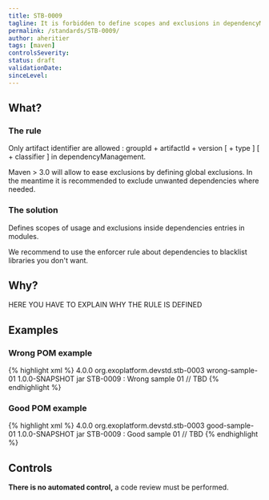 ```yaml
---
title: STB-0009
tagline: It is forbidden to define scopes and exclusions in dependencyManagement
permalink: /standards/STB-0009/
author: aheritier
tags: [maven]
controlsSeverity:
status: draft
validationDate:
sinceLevel:
---
```


<a name="what"></a>
## What?

### <i class="fa fa-info-circle"></i> The rule

Only artifact identifier are allowed : groupId + artifactId + version \[ + type \] \[ + classifier \] in dependencyManagement.

Maven > 3.0 will allow to ease exclusions by defining global exclusions. In the meantime it is recommended to exclude unwanted
dependencies where needed.

### <i class="fa fa-lightbulb-o"></i> The solution

Defines scopes of usage and exclusions inside dependencies entries in modules.

We recommend to use the enforcer rule about dependencies to blacklist libraries you don't want.

<a name="why"></a>
## Why?

HERE YOU HAVE TO EXPLAIN WHY THE RULE IS DEFINED

<a name="examples"></a>
## Examples



<div class="panel panel-danger">
  <div class="panel-heading">
    <h3 class="panel-title"><i class="fa fa-thumbs-down pull-right"></i> Wrong POM example</h3>
  </div>
  <div class="panel-body">

{% highlight xml %}
<project xmlns="http://maven.apache.org/POM/4.0.0"
	 xsi:schemaLocation="http://maven.apache.org/POM/4.0.0
http://maven.apache.org/maven-v4_0_0.xsd"
	 xmlns:xsi="http://www.w3.org/2001/XMLSchema-instance">
  <modelVersion>4.0.0</modelVersion>
  <groupId>org.exoplatform.devstd.stb-0003</groupId>
  <artifactId>wrong-sample-01</artifactId>
  <version>1.0.0-SNAPSHOT</version>
  <packaging>jar</packaging>
  <name>STB-0009 : Wrong sample 01</name>
// TBD
</project>
{% endhighlight %}

  </div>
</div>


<div class="panel panel-success">
  <div class="panel-heading">
    <h3 class="panel-title"><i class="fa fa-thumbs-up pull-right"></i> Good POM example</h3>
  </div>
  <div class="panel-body">

{% highlight xml %}
    <?xml version="1.0" encoding="UTF-8"?>
    <project xmlns="http://maven.apache.org/POM/4.0.0"
    	 xsi:schemaLocation="http://maven.apache.org/POM/4.0.0
http://maven.apache.org/maven-v4_0_0.xsd"
    	 xmlns:xsi="http://www.w3.org/2001/XMLSchema-instance">
      <modelVersion>4.0.0</modelVersion>
      <groupId>org.exoplatform.devstd.stb-0003</groupId>
      <artifactId>good-sample-01</artifactId>
      <version>1.0.0-SNAPSHOT</version>
      <packaging>jar</packaging>
      <name>STB-0009 : Good sample 01</name>
    // TBD
    </project>
{% endhighlight %}

  </div>
</div>


<a name="controls"></a>
## <i class="fa fa-shield"></i> Controls

<div class="alert alert-warning">
  <i class="fa fa-exclamation-triangle"></i> <strong>There is no automated control,</strong> a code review must be performed.
</div>
